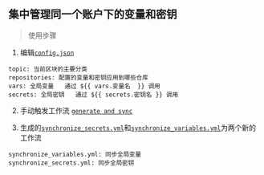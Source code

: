 ## 集中管理同一个账户下的变量和密钥

>使用步骤

1.  编辑[`config.json`](https://github.com/nichuanfang/.github/blob/main/config.json)
```
topic: 当前区块的主要分类
repositories: 配置的变量和密钥应用到哪些仓库
vars: 全局变量   通过 ${{ vars.变量名  }} 调用
secrets: 全局密钥   通过 ${{ secrets.密钥名 }} 调用
```

2. 手动触发工作流 [`generate and sync`](https://github.com/nichuanfang/.github/actions/workflows/main.yml)

3. 生成的[`synchronize_secrets.yml`](https://github.com/nichuanfang/.github/blob/main/.github/workflows/synchronize_secrets.yml)和[`synchronize_variables.yml`](https://github.com/nichuanfang/.github/blob/main/.github/workflows/synchronize_variables.yml)为两个新的工作流
```
synchronize_variables.yml: 同步全局变量
synchronize_secrets.yml: 同步全局密钥
```
